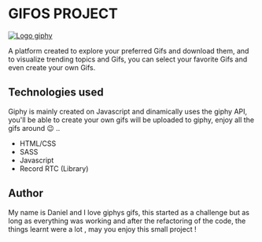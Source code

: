 # GIFOS PROJECT  

[![Logo giphy](https://variety.com/wp-content/uploads/2016/10/giphy-logo-e1477932075273.png?w=867 "Logo giphy")](https://variety.com/wp-content/uploads/2016/10/giphy-logo-e1477932075273.png?w=867 "Logo giphy")

A platform created to explore your preferred Gifs and download them, and to visualize trending topics and Gifs, you can select your favorite Gifs and even create your own Gifs. 

## Technologies used

Giphy is mainly created on Javascript and dinamically uses the giphy API, you'll be able to create your own gifs will be uploaded to giphy, enjoy all the gifs around 😉 ..

- HTML/CSS
- SASS
- Javascript
- Record RTC (Library)

## Author

My name is Daniel and I love giphys gifs, this started as a challenge but as long as everything was working and after the refactoring of the code, the things learnt were a lot , may you enjoy this small project !

